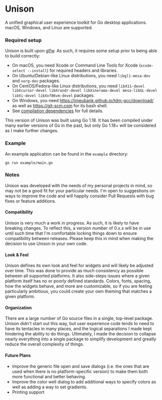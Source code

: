 # Unison

A unified graphical user experience toolkit for Go desktop applications. macOS, Windows, and Linux are supported.

### Required setup

Unison is built upon [glfw](https://github.com/go-gl/glfw). As such, it requires some setup prior to being able to build
correctly:

* On macOS, you need Xcode or Command Line Tools for Xcode (`xcode-select --install`) for required headers and
  libraries.
* On Ubuntu/Debian-like Linux distributions, you need `libgl1-mesa-dev` and `xorg-dev` packages.
* On CentOS/Fedora-like Linux distributions, you
  need `libX11-devel libXcursor-devel libXrandr-devel libXinerama-devel mesa-libGL-devel libXi-devel libXxf86vm-devel`
  packages.
* On Windows, you need https://jmeubank.github.io/tdm-gcc/download/ as well as https://git-scm.com for its bash shell.
* See [compilation dependencies](http://www.glfw.org/docs/latest/compile.html#compile_deps) for full details.

This version of Unison was built using Go 1.18. It has been compiled under many earlier versions of Go in the past, but
only Go 1.18+ will be considered as I make further changes.

### Example

An example application can be found in the `example` directory:

```
go run example/main.go
```

### Notes

Unison was developed with the needs of my personal projects in mind, so may not be a good fit for your particular needs.
I'm open to suggestions on ways to improve the code and will happily consider Pull Requests with bug fixes or feature
additions.

#### Compatibility

Unison is very much a work in progress. As such, it is likely to have breaking changes. To reflect this, a version
number of 0.x.x will be in use until such time that I'm comfortable locking things down to ensure compatibility between
releases. Please keep this in mind when making the decision to use Unison in your own code.

#### Look & Feel

Unison defines its own look and feel for widgets and will likely be adjusted over time. This was done to provide as much
consistency as possible between all supported platforms. It also side-steps issues where a given platform itself has no
or poorly defined standards. Colors, fonts, spacing, how the widgets behave, and more are customizable, so if you are
feeling particularly ambitious, you could create your own theming that matches a given platform.

#### Organization

There are a large number of Go source files in a single, top-level package. Unison didn't start out this way, but user
experience code tends to need to have its tentacles in many places, and the logical separations I made kept hindering
the ability to do things. Ultimately, I made the decision to collapse nearly everything into a single package to
simplify development and greatly reduce the overall complexity of things.

#### Future Plans

- Improve the generic file open and save dialogs (i.e. the ones that are used when there is no platform-specific
  version) to make them both more functional and better behaving.
- Improve the color well dialog to add additional ways to specify colors as well as adding a way to set gradients.
- Printing support
